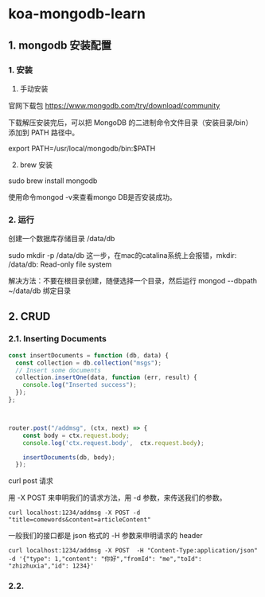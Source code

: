 # koa-mongodb-learn

## 1. mongodb 安装配置

### 1. 安装

1. 手动安装  

官网下载包 https://www.mongodb.com/try/download/community  

下载解压安装完后，可以把 MongoDB 的二进制命令文件目录（安装目录/bin）添加到 PATH 路径中。  

export PATH=/usr/local/mongodb/bin:$PATH  

2. brew 安装

sudo brew install mongodb  

使用命令mongod -v来查看mongo DB是否安装成功。


### 2. 运行

创建一个数据库存储目录 /data/db  

sudo mkdir -p /data/db  这一步，在mac的catalina系统上会报错，mkdir: /data/db: Read-only file system  

解决方法：不要在根目录创建，随便选择一个目录，然后运行 mongod --dbpath ~/data/db  绑定目录


## 2. CRUD

### 2.1. Inserting Documents

```js
const insertDocuments = function (db, data) {
  const collection = db.collection("msgs");
  // Insert some documents
  collection.insertOne(data, function (err, result) {
    console.log("Inserted success");
  });
};



router.post("/addmsg", (ctx, next) => {
    const body = ctx.request.body;
    console.log('ctx.request.body',  ctx.request.body);

    insertDocuments(db, body);
  });


```

curl post 请求   

用 -X POST 来申明我们的请求方法，用 -d 参数，来传送我们的参数。  

```text
curl localhost:1234/addmsg -X POST -d "title=comewords&content=articleContent"
```

一般我们的接口都是 json 格式的 -H 参数来申明请求的 header  

```text
curl localhost:1234/addmsg -X POST  -H "Content-Type:application/json"  -d '{"type": 1,"content": "你好","fromId": "me","toId": "zhizhuxia","id": 1234}'
```

### 2.2. 